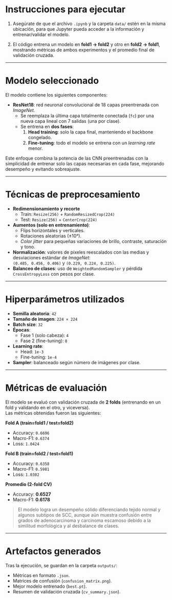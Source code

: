 # Instrucciones para ejecutar

1. Asegúrate de que el archivo `.ipynb` y la carpeta `data/` estén en la misma ubicación, para que Jupyter pueda acceder a la información y entrenar/validar el modelo.

2. El código entrena un modelo en **fold1 → fold2** y otro en **fold2 → fold1**, mostrando métricas de ambos experimentos y el promedio final de validación cruzada.

---

# Modelo seleccionado

El modelo contiene los siguientes componentes:

- **ResNet18**: red neuronal convolucional de 18 capas preentrenada con *ImageNet*.  
  - Se reemplaza la última capa totalmente conectada (`fc`) por una nueva capa lineal con 7 salidas (una por clase).  
  - Se entrena en **dos fases**:  
    1. **Head training**: solo la capa final, manteniendo el backbone congelado.  
    2. **Fine-tuning**: todo el modelo se entrena con un *learning rate* menor.

Este enfoque combina la potencia de las CNN preentrenadas con la simplicidad de entrenar solo las capas necesarias en cada fase, mejorando desempeño y evitando sobreajuste.

---

# Técnicas de preprocesamiento

- **Redimensionamiento y recorte**  
  - Train: `Resize(256)` + `RandomResizedCrop(224)`  
  - Test: `Resize(256)` + `CenterCrop(224)`  
- **Aumentos (solo en entrenamiento)**:  
  - Flips horizontales y verticales.  
  - Rotaciones aleatorias (±10°).  
  - *Color jitter* para pequeñas variaciones de brillo, contraste, saturación y tono.  
- **Normalización**: valores de píxeles reescalados con las medias y desviaciones estándar de *ImageNet*:  
  `(0.485, 0.456, 0.406)` y `(0.229, 0.224, 0.225)`.  
- **Balanceo de clases**: uso de `WeightedRandomSampler` y pérdida `CrossEntropyLoss` con pesos por clase.

---

# Hiperparámetros utilizados

- **Semilla aleatoria**: `42`  
- **Tamaño de imagen**: `224 × 224`  
- **Batch size**: `32`  
- **Épocas**:  
  - Fase 1 (solo cabeza): `4`  
  - Fase 2 (fine-tuning): `8`  
- **Learning rate**:  
  - Head: `1e-3`  
  - Fine-tuning: `1e-4`  
- **Sampler**: balanceado según número de imágenes por clase.

---

# Métricas de evaluación

El modelo se evaluó con validación cruzada de **2 folds** (entrenando en un fold y validando en el otro, y viceversa).  
Las métricas obtenidas fueron las siguientes:

**Fold A (train=fold1 / test=fold2)**  
- Accuracy: `0.6696`  
- Macro-F1: `0.6374`  
- Loss: `1.0424`  

**Fold B (train=fold2 / test=fold1)**  
- Accuracy: `0.6358`  
- Macro-F1: `0.5981`  
- Loss: `1.0302`  

**Promedio (2-fold CV)**  
- Accuracy: **0.6527**  
- Macro-F1: **0.6178**

> El modelo logra un desempeño sólido diferenciando tejido normal y algunos subtipos de SCC, aunque aún muestra confusión entre grados de adenocarcinoma y carcinoma escamoso debido a la similitud morfológica y al desbalance de clases.

---

# Artefactos generados

Tras la ejecución, se guardan en la carpeta `outputs/`:

- Métricas en formato `.json`.  
- Matrices de confusión (`confusion_matrix.png`).  
- Mejor modelo entrenado (`best.pt`).  
- Resumen de validación cruzada (`cv_summary.json`).
